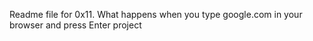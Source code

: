 Readme file for 0x11. What happens when you type google.com in your browser and press Enter project
